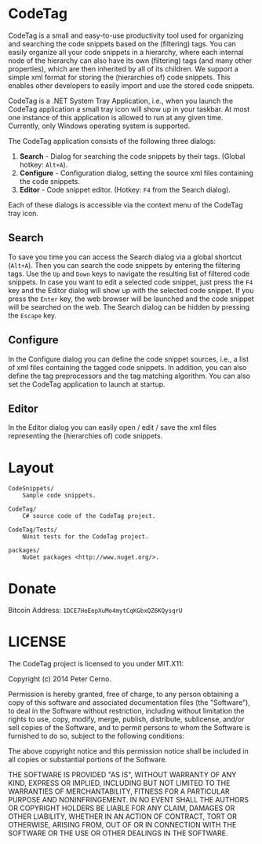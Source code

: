 
CodeTag
=======

CodeTag is a small and easy-to-use productivity tool used for organizing and searching the code snippets based on the (filtering) tags. You can easily organize all your code snippets in a hierarchy, where each internal node of the hierarchy can also have its own (filtering) tags (and many other properties), which are then inherited by all of its children. We support a simple xml format for storing the (hierarchies of) code snippets. This enables other developers to easily import and use the stored code snippets.

CodeTag is a .NET System Tray Application, i.e., when you launch the CodeTag application a small tray icon will show up in your taskbar. At most one instance of this application is allowed to run at any given time. Currently, only Windows operating system is supported.

The CodeTag application consists of the following three dialogs:

 1. **Search** - Dialog for searching the code snippets by their tags. (Global hotkey: `Alt+A`). 
 2. **Configure** - Configuration dialog, setting the source xml files containing the code snippets.
 3. **Editor** - Code snippet editor. (Hotkey: `F4` from the Search dialog).

Each of these dialogs is accessible via the context menu of the CodeTag tray icon.

Search
------

To save you time you can access the Search dialog via a global shortcut (`Alt+A`). Then you can search the code snippets by entering the filtering tags. Use the `Up` and `Down` keys to navigate the resulting list of filtered code snippets. In case you want to edit a selected code snippet, just press the `F4` key and the Editor dialog will show up with the selected code snippet. If you press the `Enter` key, the web browser will be launched and the code snippet will be searched on the web. The Search dialog can be hidden by pressing the `Escape` key.

Configure
---------

In the Configure dialog you can define the code snippet sources, i.e., a list of xml files containing the tagged code snippets. In addition, you can also define the tag preprocessors and the tag matching algorithm. You can also set the CodeTag application to launch at startup.

Editor
------

In the Editor dialog you can easily open / edit / save the xml files representing the (hierarchies of) code snippets.

Layout
======

    CodeSnippets/
        Sample code snippets.

    CodeTag/
        C# source code of the CodeTag project.

    CodeTag/Tests/
        NUnit tests for the CodeTag project.

    packages/
        NuGet packages <http://www.nuget.org/>.

Donate
======

Bitcoin Address: `1DCE7HeEepXuMo4mytCqKGbxQZ6KQysqrU`

LICENSE
=======

The CodeTag project is licensed to you under MIT.X11:

Copyright (c) 2014 Peter Cerno.

Permission is hereby granted, free of charge, to any person obtaining a copy of this software and associated documentation files (the "Software"), to deal in the Software without restriction, including without limitation the rights to use, copy, modify, merge, publish, distribute, sublicense, and/or sell copies of the Software, and to permit persons to whom the Software is furnished to do so, subject to the following conditions:

The above copyright notice and this permission notice shall be included in all copies or substantial portions of the Software.

THE SOFTWARE IS PROVIDED "AS IS", WITHOUT WARRANTY OF ANY KIND, EXPRESS OR IMPLIED, INCLUDING BUT NOT LIMITED TO THE WARRANTIES OF MERCHANTABILITY, FITNESS FOR A PARTICULAR PURPOSE AND NONINFRINGEMENT. IN NO EVENT SHALL THE AUTHORS OR COPYRIGHT HOLDERS BE LIABLE FOR ANY CLAIM, DAMAGES OR OTHER LIABILITY, WHETHER IN AN ACTION OF CONTRACT, TORT OR OTHERWISE, ARISING FROM, OUT OF OR IN CONNECTION WITH THE SOFTWARE OR THE USE OR OTHER DEALINGS IN THE SOFTWARE.